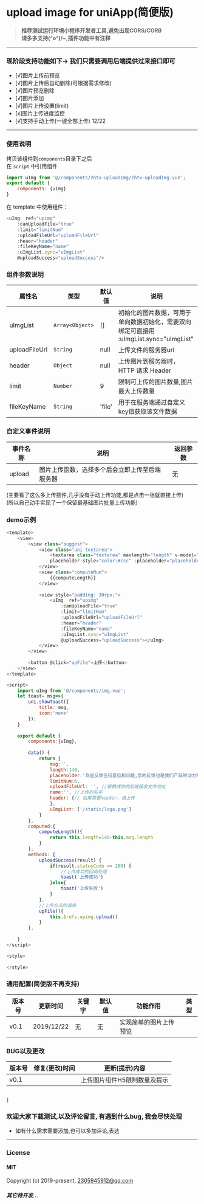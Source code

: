 # upload image for uniApp(简便版)



>**推荐测试运行环境小程序开发者工具,避免出现CORS/CORB**  
>**请多多支持\(^o^)/~,插件功能中有注释**  




---------------------




### 现阶段支持功能如下-> 我们只需要调用后端提供过来接口即可

- [√]图片上传前预览
- [√]图片上传后自动删除(可根据需求修改)
- [√]图片预览删除
- [√]图片添加
- [√]图片上传设置(limit)
- [x]图片上传进度监控
- [√]支持手动上传(一键全部上传) 12/22


---------------------

### 使用说明
拷贝该组件到`components`目录下之后  
在 `script` 中引用组件

``` javascript 
import uImg from '@/components/zhtx-uploadImg/zhtx-uploadImg.vue';
export default {
    components: {uImg}
}
```

在 template 中使用组件：  

``` javascript
<uImg  ref="upimg"
	:canUploadFile="true" 
	:limit="limitNum"
	:uploadFileUrl="uploadFileUrl" 
	:heaer="header" 
	:fileKeyName="name"
	:uImgList.sync="uImgList" 
	@uploadSuccess="uploadSuccess"/>

```


### 组件参数说明

属性名    | 类型             | 默认值   | 说明    |
--------- |--------         |--------- | --------|
uImgList  | `Array<Object>` | []       | 初始化的图片数据，可用于单向数据初始化，需要双向绑定可直接用 :uImgList.sync="uImgList" |
uploadFileUrl | `String`   | null      | 上传文件的服务器url |
header    | `Object`        | null      | 上传图片到服务器时，HTTP 请求 Header |
limit     | `Number`        | 9         | 限制可上传的图片数量,图片最大上传数量 |
fileKeyName| `String`       | 'file'    | 用于在服务端通过自定义key值获取该文件数据|




### 自定义事件说明
事件名称  | 说明| 返回参数 |
--------- | --------|--------- |
upload | 图片上传函数，选择多个后会立即上传至后端服务器| 无 |

(主要看了这么多上传插件,几乎没有手动上传功能,都是点击一张就直接上传)
<br>
(所以自己动手实现了一个保留最基础图片批量上传功能)


### demo示例

``` javascript
<template>
	<view>
		<view class="suggest">
			<view class="uni-textarea">
				<textarea class="textarea" maxlength="length" v-model="msg" 
				placeholder-style="color:#ccc" :placeholder="placeholder"/>
			</view>
			<view class="computeNum">
				{{computeLength}}
			</view> 
			
			<view style="padding: 30rpx;">
				<uImg  ref="upimg"
					:canUploadFile="true" 
					:limit="limitNum"
					:uploadFileUrl="uploadFileUrl" 
					:heaer="header" 
					:fileKeyName="name"
					:uImgList.sync="uImgList" 
					@uploadSuccess="uploadSuccess"></uImg>
			</view>
		</view>
		
		<button @click="upFile">上传</button> 
	</view>
</template>

<script>
	import uImg from '@/components/img.vue';
	let toast= msg=>{
		uni.showToast({
			title: msg,
			icon:'none'
		});
	}
	
	export default {
		components:{uImg},
		
		data() {
			return {
				msg:'',
				length:140,
				placeholder:'欢迎反馈任何意见和问题,您的反馈也是我们产品的动力哦',
				limitNum:6,
				uploadFileUrl: '', //替换成你的后端接收文件地址
				name:'', //上传的名字
				header: {// 如果需要header，请上传
				},
				uImgList: ['/static/logo.png']
			}
		},
		computed:{
			computeLength(){
				return this.length=140-this.msg.length
			}
		},
		methods: {
			uploadSuccess(result) {
				if(result.statusCode == 200) {
					//上传成功的回调处理
					toast('上传成功')
				}else{
					toast('上传失败')
				}
			},
			//上传方法的调用
			upFile(){
				this.$refs.upimg.upload()
			}
		},
	
	}
</script>

<style>
	
</style>


```

### 通用配置(**简便版不再支持**)

|版本号	|更新时间	|关键字			|默认值					|功能作用																			|类型			|
|--		|--			|--				|--						|--																					|--				|
|v0.1	|2019/12/22 |无			    |无				        |实现简单的图片上传预览	







### BUG以及更改

|版本号		|修复(更改)时间	|更新(提示)内容																																								|
|--			|--				|--																																											|
|v0.1		|				|上传图片组件H5限制数量及提示																																			|
	
																													|
### 欢迎大家下载测试,以及评论留言, 有遇到什么bug, 我会尽快处理

+ 如有什么需求需要添加,也可以多加评论,表达


-----------------------------------




### License
#### MIT  
Copyright (c) 2019-present, 2305945912@qq.com

##### *其它待开发...*
